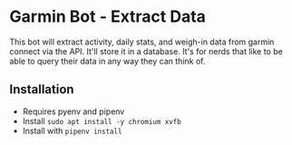 # Garmin Bot - Extract Data
This bot will extract activity, daily stats, and weigh-in data from 
garmin connect via the API. It'll store it in a database. It's for
nerds that like to be able to query their data in any way they
can think of.

## Installation
* Requires pyenv and pipenv
* Install `sudo apt install -y chromium xvfb`
* Install with `pipenv install`